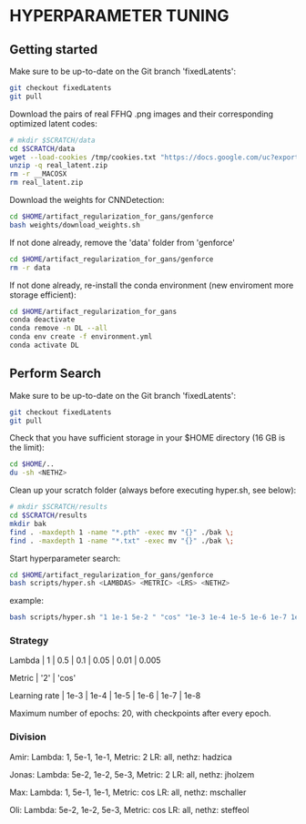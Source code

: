 # HYPERPARAMETER TUNING

## Getting started

Make sure to be up-to-date on the Git branch 'fixedLatents':
```bash
git checkout fixedLatents
git pull
```

Download the pairs of real FFHQ .png images and their corresponding optimized latent codes:
```bash
# mkdir $SCRATCH/data
cd $SCRATCH/data
wget --load-cookies /tmp/cookies.txt "https://docs.google.com/uc?export=download&confirm=$(wget --quiet --save-cookies /tmp/cookies.txt --keep-session-cookies --no-check-certificate 'https://docs.google.com/uc?export=download&id=1xuXvFYXcm01Z1OBcd8BhSeK7bEIwZk7-' -O- | sed -rn 's/.*confirm=([0-9A-Za-z_]+).*/\1\n/p')&id=1xuXvFYXcm01Z1OBcd8BhSeK7bEIwZk7-" -O real_latent.zip && rm -rf /tmp/cookies.txt
unzip -q real_latent.zip
rm -r __MACOSX
rm real_latent.zip
```

Download the weights for CNNDetection:
```bash
cd $HOME/artifact_regularization_for_gans/genforce
bash weights/download_weights.sh
```

If not done already, remove the 'data' folder from 'genforce'

```bash
cd $HOME/artifact_regularization_for_gans/genforce
rm -r data
```

If not done already, re-install the conda environment (new enviroment more storage efficient):
```bash
cd $HOME/artifact_regularization_for_gans
conda deactivate
conda remove -n DL --all
conda env create -f environment.yml
conda activate DL
```

## Perform Search

Make sure to be up-to-date on the Git branch 'fixedLatents':
```bash
git checkout fixedLatents
git pull
```

Check that you have sufficient storage in your $HOME directory (16 GB is the limit):
```bash
cd $HOME/..
du -sh <NETHZ>
```

Clean up your scratch folder (always before executing hyper.sh, see below):
```bash
# mkdir $SCRATCH/results
cd $SCRATCH/results
mkdir bak
find . -maxdepth 1 -name "*.pth" -exec mv "{}" ./bak \;
find . -maxdepth 1 -name "*.txt" -exec mv "{}" ./bak \;
```

Start hyperparameter search:
```bash
cd $HOME/artifact_regularization_for_gans/genforce
bash scripts/hyper.sh <LAMBDAS> <METRIC> <LRS> <NETHZ>
```
example:

```bash
bash scripts/hyper.sh "1 1e-1 5e-2 " "cos" "1e-3 1e-4 1e-5 1e-6 1e-7 1e-8" "mschaller"
```

### Strategy

Lambda | 1 | 0.5 | 0.1 | 0.05 | 0.01 | 0.005 

Metric | '2' | 'cos'

Learning rate | 1e-3 | 1e-4 | 1e-5 | 1e-6 | 1e-7 | 1e-8

Maximum number of epochs: 20, with checkpoints after every epoch.


### Division

Amir:   Lambda: 1, 5e-1, 1e-1,          Metric: 2   LR: all,    nethz: hadzica

Jonas:  Lambda: 5e-2, 1e-2, 5e-3,       Metric: 2   LR: all,    nethz: jholzem

Max:    Lambda: 1, 5e-1, 1e-1,          Metric: cos   LR: all,    nethz: mschaller

Oli:    Lambda: 5e-2, 1e-2, 5e-3,       Metric: cos   LR: all,    nethz: steffeol
